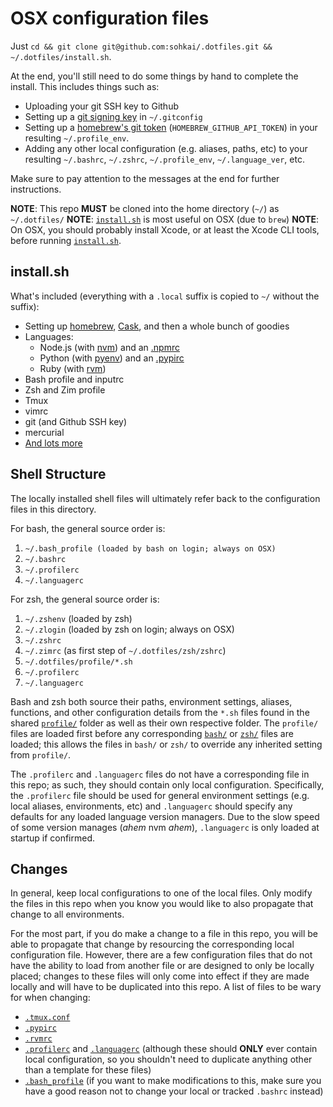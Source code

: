 OSX configuration files
=======================

Just `cd && git clone git@github.com:sohkai/.dotfiles.git && ~/.dotfiles/install.sh`.

At the end, you'll still need to do some things by hand to complete the install. This includes
things such as:

- Uploading your git SSH key to Github
- Setting up a [git signing key](https://git-scm.com/book/en/v2/Git-Tools-Signing-Your-Work) in
  `~/.gitconfig`
- Setting up a [homebrew's git token](https://gist.github.com/christopheranderton/8644743)
  (`HOMEBREW_GITHUB_API_TOKEN`) in your resulting `~/.profile_env`.
- Adding any other local configuration (e.g. aliases, paths, etc) to your resulting `~/.bashrc`,
  `~/.zshrc`, `~/.profile_env`, `~/.language_ver`, etc.

Make sure to pay attention to the messages at the end for further instructions.

**NOTE**: This repo **MUST** be cloned into the home directory (`~/`) as `~/.dotfiles/`
**NOTE**: [`install.sh`](./install.sh) is most useful on OSX (due to `brew`)
**NOTE**: On OSX, you should probably install Xcode, or at least the Xcode CLI tools, before running
[`install.sh`](./install.sh).


install.sh
----------

What's included (everything with a `.local` suffix is copied to `~/` without the suffix):

- Setting up [homebrew](http://brew.sh/), [Cask](https://caskroom.github.io/), and then a whole
  bunch of goodies
- Languages:
    - Node.js (with [nvm](https://github.com/creationix/nvm)) and an [.npmrc](./.npmrc)
    - Python (with [pyenv](https://github.com/yyuu/pyenv)) and an [.pypirc](./.pypirc)
    - Ruby (with [rvm](https://rvm.io/))
- Bash profile and inputrc
- Zsh and Zim profile
- Tmux
- vimrc
- git (and Github SSH key)
- mercurial
- [And lots more](./install.sh)


Shell Structure
---------------

The locally installed shell files will ultimately refer back to the configuration files in this
directory.

For bash, the general source order is:

1. `~/.bash_profile (loaded by bash on login; always on OSX)`
1. `~/.bashrc`
1. `~/.profilerc`
1. `~/.languagerc`

For zsh, the general source order is:

1. `~/.zshenv` (loaded by zsh)
1. `~/.zlogin` (loaded by zsh on login; always on OSX)
1. `~/.zshrc`
1. `~/.zimrc` (as first step of `~/.dotfiles/zsh/zshrc`)
1. `~/.dotfiles/profile/*.sh`
1. `~/.profilerc`
1. `~/.languagerc`

Bash and zsh both source their paths, environment settings, aliases, functions, and other
configuration details from the `*.sh` files found in the shared [`profile/`](./profile) folder
as well as their own respective folder. The `profile/` files are loaded first before
any corresponding [`bash/`](./bash) or [`zsh/`](./zsh) files are loaded; this allows the files in
`bash/` or `zsh/` to override any inherited setting from `profile/`.

The `.profilerc` and `.languagerc` files do not have a corresponding file in this repo; as such,
they should contain only local configuration. Specifically, the `.profilerc` file should be used for
general environment settings (e.g. local aliases, environments, etc) and `.languagerc` should
specify any defaults for any loaded language version managers. Due to the slow speed of some version
manages (*ahem* nvm *ahem*), `.languagerc` is only loaded at startup if confirmed.


Changes
-------

In general, keep local configurations to one of the local files. Only modify the files in this repo
when you know you would like to also propagate that change to all environments.

For the most part, if you do make a change to a file in this repo, you will be able to propagate
that change by resourcing the corresponding local configuration file. However, there are a few
configuration files that do not have the ability to load from another file or are designed to only
be locally placed; changes to these files will only come into effect if they are made locally and
will have to be duplicated into this repo. A list of files to be wary for when changing:

* [`.tmux.conf`](./.tmux.conf.local)
* [`.pypirc`](./.pypirc.local)
* [`.rvmrc`](./.rvmrc.local)
* [`.profilerc`](./.profilerc.local) and [`.languagerc`](./.languagerc.local) (although these should
  **ONLY** ever contain local configuration, so you shouldn't need to duplicate anything other than
  a template for these files)
* [`.bash_profile`](./.bash_profile.local) (if you want to make modifications to this, make sure you
  have a good reason not to change your local or tracked `.bashrc` instead)
